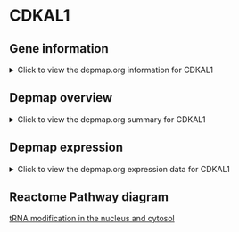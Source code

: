 <h1>CDKAL1</h1>

<h2>Gene information</h2>
<details>
  <summary>Click to view the depmap.org information for CDKAL1</summary>
  <iframe src="https://depmap.org/portal/gene/CDKAL1?tab=about" style="border:none;width:100%;height:800px"></iframe>
</details>

<h2>Depmap overview</h2>
<details>
  <summary>Click to view the depmap.org summary for CDKAL1</summary>
  <iframe src="https://depmap.org/portal/gene/CDKAL1?tab=overview" style="border:none;width:100%;height:800px"></iframe>
</details>

<h2>Depmap expression</h2>
<details>
  <summary>Click to view the depmap.org expression data for CDKAL1</summary>
  <iframe src="https://depmap.org/portal/gene/CDKAL1?tab=characterization" style="border:none;width:100%;height:800px"></iframe>
</details>



<h2>Reactome Pathway diagram</h2>
<a href="https://reactome.org/PathwayBrowser/#/R-HSA-6782315">tRNA modification in the nucleus and cytosol</a>



